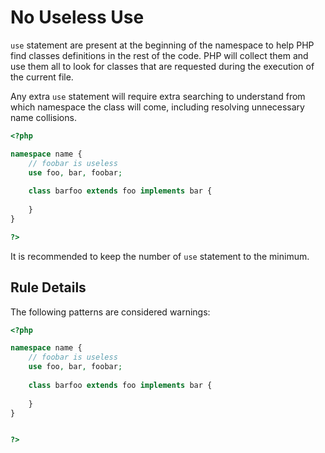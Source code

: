<!-- Good Practices -->
# No Useless Use

`use` statement are present at the beginning of the namespace to help PHP find classes definitions in the rest of the code. PHP will collect them and use them all to look for classes that are requested during the execution of the current file.

Any extra `use` statement will require extra searching to understand from which namespace the class will come, including resolving unnecessary name collisions. 

```php
<?php

namespace name {
	// foobar is useless
	use foo, bar, foobar;
	
	class barfoo extends foo implements bar {
	
	}
}

?>
```

It is recommended to keep the number of `use` statement to the minimum. 

## Rule Details

The following patterns are considered warnings:

```php
<?php

namespace name {
	// foobar is useless
	use foo, bar, foobar;
	
	class barfoo extends foo implements bar {
	
	}
}


?>
```

<!--
### Options

## When Not To Use It

-->

